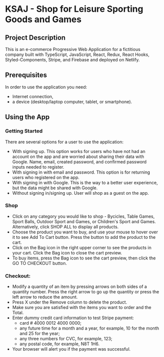 # KSAJ - Shop for Leisure Sporting Goods and Games

## Project Description
This is an e-commerce Progressive Web Application for a fictitious company built with TypeScript, JavaScript, React, Redux, React Hooks, Styled-Components, Stripe, and Firebase and deployed on Netlify.

## Prerequisites
In order to use the application you need:
- Internet connection,
- a device (desktop/laptop computer, tablet, or smartphone). 

## Using the App
### Getting Started
There are several options for a user to use the application:
- With signing up. This option works for users who have not had an account on the app and are worried about sharing their data with Google. Name, email, created password, and confirmed password inputs needed to register.
- With signing in with email and password. This option is for returning users who registered on the app.
- With signing in with Google. This is the way to a better user experience, but the data might be shared with Google.
- Without signing in/signing up. User will shop as a guest on the app.
  
### Shop
- Click on any category you would like to shop - Bycicles, Table Games, Sport Balls, Outdoor Sport and Games, or Children's Sport and Games. Alternatively, click SHOP ALL to display all products.
- Choose the product you want to buy, and use your mouse to hover over it to see Add To Cart button. Press the button to add the product to the cart.
- Click on the Bag icon in the right upper corner to see the products in your cart. Click the Bag icon to close the cart preview.
- To buy items, press the Bag icon to see the cart preview, then click the GO TO CHECKOUT button.

### Checkout:
- Modify a quantity of an item by pressing arrows on both sides of a quantity number. Press the right arrow to go up the quantity or press the left arrow to reduce the amount.
- Press X under the Remove column to delete the product.
- Make sure you are satisfied with the items you want to order and the Total.
- Enter dummy credit card information to test Stripe payment:
    - card # 4000 0012 4000 0000;
    - any future time for a month and a year, for example, 10 for the month and 25 for the year;
    - any three numbers for CVC, for example, 123;
    - any postal code, for example, N8T 1H6.
- Your browser will alert you if the payment was successful.
 
